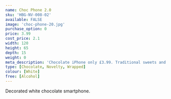 ```yaml
---
name: Choc Phone 2.0
sku: 'HBG-NV-008-02'
available: FALSE
image: 'choc-phone-20.jpg'
purchase_option: 0
price: 3.99
cost_price: 2.1
width: 120
height: 65
depth: 15
weight: 0
meta_description: 'Chocolate iPhone only £3.99. Traditional sweets and more at Humbugs Confectionery Store. Specialists in satisfying your sweet tooth!"),"")'
type: [Chocolate, Novelty, Wrapped]
colour: [White]
free: [Alcohol]
---
```

Decorated white chocolate smartphone.